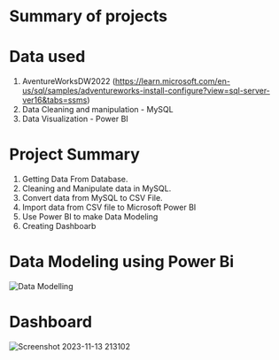 # Summary of projects

# Data used
1) AventureWorksDW2022 (https://learn.microsoft.com/en-us/sql/samples/adventureworks-install-configure?view=sql-server-ver16&tabs=ssms)
2) Data Cleaning and manipulation - MySQL
3) Data Visualization - Power BI

# Project Summary
1) Getting Data From Database.
2) Cleaning and Manipulate data in MySQL.
3) Convert data from MySQL to CSV File.
4) Import data from CSV file to Microsoft Power BI
5) Use Power BI to make Data Modeling
6) Creating Dashboarb

# Data Modeling using Power Bi
![Data Modelling](https://github.com/EvanJusius/SalesManagement/assets/148787421/c5f52afe-e914-4aad-9391-cb8fee38d702)

# Dashboard
![Screenshot 2023-11-13 213102](https://github.com/EvanJusius/SalesManagement/assets/148787421/32653b19-c74d-4d8c-96a7-43b87141f8af)

